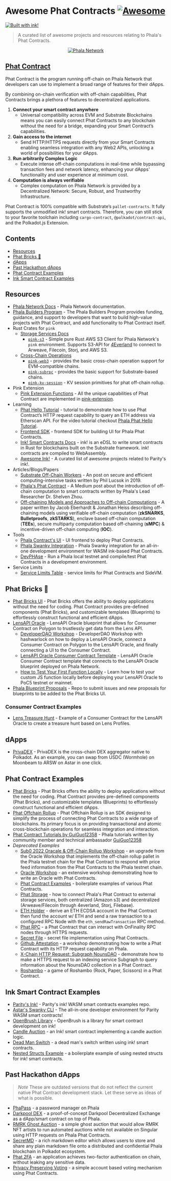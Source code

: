 # Awesome Phat Contracts [![Awesome](https://awesome.re/badge.svg)](https://awesome.re) 
[![Built with ink!](https://raw.githubusercontent.com/paritytech/ink/master/.images/badge_flat.svg)](https://github.com/paritytech/ink)
> A curated list of awesome projects and resources relating to Phala's Phat Contracts.
<p align="center">
  <a href="https://phala.network/">
    <img alt="Phala Network" src="./assets/Phat-Contract-Logo.png">
  </a>
</p>
 
## [Phat Contract](https://docs.phala.network/developers/phat-contract) 
Phat Contract is the program running off-chain on Phala Network that developers can use to implement a broad range of features for their dApps.

By combining on-chain verification with off-chain capabilities, Phat Contracts brings a plethora of features to decentralized applications.
1. **Connect your smart contract anywhere**
   * Universal compatibility across EVM and Substrate Blockchains means you can easily connect Phat Contracts to any blockchain without the need for a bridge, expanding your Smart Contract’s capabilities.
2. **Gain access to the internet**
   * Send HTTP/HTTPS requests directly from your Smart Contracts enabling seamless integration with any Web2 APIs, unlocking a world of possibilities for your dApps.
3. **Run arbitrarily Complex Logic**
   * Execute intense off-chain computations in real-time while bypassing transaction fees and network latency, enhancing your dApps' functionality and user experience at minimum cost.
4. **Computation is always verifiable**
   * Complex computation on Phala Network is provided by a Decentralized Network: Secure, Robust, and Trustworthy Infrastructure.

Phat Contract is 100% compatible with Substrate’s `pallet-contracts`. It fully supports the unmodified ink! smart contracts. Therefore, you can still stick to your favorite toolchain including `cargo-contract`, `@polkadot/contract-api`, and the Polkadot.js Extension.

## Contents
- [Resources](#resources)
- [Phat Bricks :bricks:](#phat-bricks-bricks)
- [dApps](#dapps)
- [Past Hackathon dApps](#past-hackathon-dapps)
- [Phat Contract Examples](#phat-contract-examples)
- [Ink Smart Contract Examples](#ink-smart-contract-examples)


## Resources
- [Phala Network Docs](https://docs.phala.network) - Phala Network documentation.
- [Phala Builders Program](https://docs.phala.network/developers/phat-contract/builders-program) - The Phala Builders Program provides funding, guidance, and support to developers that want to build high-value projects with Phat Contract, and add functionality to Phat Contract itself.
- Rust Crates for `pink`
  - [Storage Services Docs](https://docs.phala.network/developers/store-contract-states#external-storage-services) 
    - [`pink-s3`](https://crates.io/crates/pink-s3) - Simple pure Rust AWS S3 Client for Phala Network's `pink` environment. Supports S3-API for [4Everland](https://www.4everland.org/bucket/) to connect to Arweave, Filecoin, Storj, and AWS S3.
  - [Cross-Chain Operations](https://docs.phala.network/developers/build-on-phat-contract/use-rust-crates#cross-chain-operations)
    - [`pink-web3`](https://crates.io/crates/pink-web3) - provides the basic cross-chain operation support for EVM-compatible chains.
    - [`pink-subrpc`](https://crates.io/crates/pink-subrpc) - provides the basic support for Substrate-based chains.
    - [`pink-kv-session`](https://crates.io/crates/pink-kv-session) - KV session primitives for phat off-chain rollup.
- Pink Extension
  - [Pink Extension Functions](https://docs.phala.network/developers/build-on-phat-contract/use-pink-extension) - All the unique capabilities of Phat Contract are implemented in [pink-extension](https://github.com/Phala-Network/phala-blockchain/tree/master/crates/pink).
- Learning
  - [Phat Hello Tutorial](https://docs.phala.network/developers/build-on-phat-contract/create-contract) - tutorial to demonstrate how to use Phat Contract’s HTTP request capability to query an ETH address via Etherscan API. For the video tutorial checkout [Phala Phat Hello Tutorial](https://youtu.be/WxkxPbeerCY).
  - [Frontend SDK](https://github.com/Phala-Network/phala-blockchain/tree/master/frontend/packages/sdk) - frontend SDK for building UI for Phala Phat Contracts.
  - [Ink! Smart Contracts Docs](https://use.ink) - ink! is an eDSL to write smart contracts in Rust for blockchains built on the Substrate framework. ink! contracts are compiled to WebAssembly.
  - [Awesome Ink!](https://github.com/paritytech/awesome-ink) - A curated list of awesome projects related to Parity's ink!.
- Articles/Blogs/Papers
  - [Substrate Off-Chain Workers](https://www.parity.io/blog/substrate-off-chain-workers-secure-and-efficient-computing-intensive-tasks/) - An post on secure and efficient computing-intensive tasks written by Phil Lucsok in 2019.
  - [Phala's Phat Contract](https://medium.com/supercolony/fat-contract-introduce-off-chain-computation-to-smart-contract-d44dc8afb141) - A Medium post about the introduction of off-chain computation to smart contracts written by Phala's Lead Researcher Dr. Shelven Zhou.
  - [Off-chaining Models and Approaches to Off-chain Computations](https://www.ise.tu-berlin.de/fileadmin/fg308/publications/2018/Off-chaining_Models_and_Approaches_to_Off-chain_Computations.pdf) - A paper written by Jacob Eberhardt & Jonathan Heiss describing off-chaining models using verifiable off-chain computation (**zkSNARKS**, **Bulletproofs**, **zkSTARKS**), enclave based off-chain computation (**TEEs**), secure multiparty computation based off-chaining (**sMPC**) & incentive-driven off-chain computing (**IOC**).
- Tools
  - [Phala Contract's UI](https://phat.phala.network) - UI frontend to deploy Phat Contracts.
  - [Phala Swanky Integration](https://github.com/AstarNetwork/swanky-plugin-phala) - Phala Swanky integration for an all-in-one development environment for WASM ink-based Phat Contracts.
  - [DevPHAse](https://github.com/l00k/devphase) - Run a Phala local testnet and compile/test Phat Contracts in a development environment.
- Service Limits
  - [Service Limits Table](https://wiki.phala.network/en-us/build/support/resource-limits/) - service limits for Phat Contracts and SideVM.

## Phat Bricks :bricks:
- [Phat Bricks UI](https://bricks.phala.network) - Phat Bricks offers the ability to deploy applications without the need for coding. Phat Contract provides pre-defined components (Phat Bricks), and customizable templates (Blueprints) to effortlessly construct functional and efficient dApps.
- [LensAPI Oracle](https://docs.phala.network/developers/bricks-and-blueprints/featured-blueprints/lensapi-oracle) - LensAPI Oracle blueprint that allows for Consumer Contract on Polygon to trustlessly get data from the Lens API.
  - [DeveloperDAO Workshop](https://www.youtube.com/watch?v=eDSy365I4_s) - DeveloperDAO Workshop with hashwarlock on how to deploy a LensAPI Oracle, connect a Consumer Contract on Polygon to the LensAPI Oracle, and finally connecting a UI to the Consumer Contract.
  - [LensAPI Oracle Consumer Contract Template](https://github.com/Phala-Network/lensapi-oracle-consumer-contract/tree/main) - LensAPI Oracle Consumer Contract template that connects to the LensAPI Oracle blueprint deployed on Phala Network.
  - [How to Test Your First Function Locally](https://gist.github.com/HashWarlock/8248f218112b917919150d636416c891) - Learn how to test your custom JS function locally before deploying your LensAPI Oracle to PoC5 testnet or mainnet.
- [Phala Blueprint Proposals](https://github.com/Phala-Network/phala-blueprint-proposals) - Repo to submit issues and new proposals for blueprints to be added to the Phat Bricks UI.

### Consumer Contract Examples
- [Lens Treasure Hunt](https://github.com/HashWarlock/lens-treasure-hunt-se2) - Example of a Consumer Contract for the LensAPI Oracle to create a treasure hunt based on Lens Profiles.

## dApps
- [PrivaDEX](https://app.privadex.xyz/) - PrivaDEX is the cross-chain DEX aggregator native to Polkadot. As an example, you can swap from USDC (Wormhole) on Moonbeam to ARSW on Astar in one click.

## Phat Contract Examples
- [Phat Bricks](https://github.com/Phala-Network/phat-bricks) - Phat Bricks offers the ability to deploy applications without the need for coding. Phat Contract provides pre-defined components (Phat Bricks), and customizable templates (Blueprints) to effortlessly construct functional and efficient dApps.
- [Phat Offchain Rollup](https://github.com/Phala-Network/phat-offchain-rollup) - Phat Offchain Rollup is an SDK designed to simplify the process of connecting Phat Contracts to a wide range of blockchains. Its primary focus is on providing transactional and atomic cross-blockchain operations for seamless integration and interaction. 
- [Phat Contract Tutorials by GuiGuo12358](https://github.com/GuiGou12358/phala-tutorials) - Phala tutorials written by community member and technical ambassador [GuiGuo12358](https://github.com/GuiGou12358)
- *Deprecated Examples*
  - [Sub0 2022 Oracale & Off-Chain Rollup Workshop](https://github.com/Phala-Network/phat-offchain-rollup/tree/sub0-workshop) - an upgrade from the Oracle Workshop that implements the off-chain rollup pallet in the Phala testnet chain for the Phat Contract to respond with price feed information from the Phat Contracts to the Phala testnet chain.
  - [Oracle Workshop](https://github.com/Phala-Network/oracle-workshop) - an extensive workshop demonstrating how to write an Oracle with Phat Contracts.
  - [Phat Contract Examples](https://github.com/Phala-Network/fat-contract-examples) - boilerplate examples of various Phat Contracts.
  - [Phat Storage](https://github.com/christopherfkk/fat-contract-s3-sync) - how to connect Phala's Phat Contract to external storage services, both centralized (Amazon s3) and decentralized (Arweave/Filecoin through 4everland, Storj, Filebase).
  - [ETH Holder](https://github.com/www222fff/oracle-workshop/tree/master/eth_holder) - derive an ETH ECDSA account in the Phat Contract then fund the account w/ ETH and send a raw transaction to a configured RPC Node with the `eth_sendRawTransaction` RPC method.
  - [Phat RPC](https://github.com/HashWarlock/phat-contract-examples/tree/master/examples/phat-rpc) - a Phat Contract that can interact with OnFinality RPC nodes through HTTPS requests.
  - [Secret File](https://github.com/shelvenzhou/secret-file) - secret file implementation using Phat Contracts.
  - [Github Attestation](https://github.com/Phala-Network/fat-contract-workshop) - a workshop demonstrating how to write a Phat Contract with its HTTP request capability on Phala.
  - [X-Chain HTTP Request: Subgraph NounsDAO](https://github.com/HashWarlock/phat-contract-examples/tree/master/examples/subgraph-nouns) - demonstrate how to make a HTTPS request to an indexing service Subgraph to query information about the NounsDAO collection in a Phat Contract.
  - [Roshambo](https://github.com/HashWarlock/phat-contract-examples/tree/master/examples/roshambo) - a game of Roshambo (Rock, Paper, Scissors) in a Phat Contract.

## Ink Smart Contract Examples
- [Parity's Ink!](https://github.com/paritytech/ink-examples/tree/main) - Parity's ink! WASM smart contracts examples repo.
- [Astar's Swanky CLI](https://github.com/AstarNetwork/swanky-cli) - The all-in-one developer environment for Parity WASM smart contracts!
- [OpenBrush Library](https://github.com/Supercolony-net/openbrush-contracts) - OpenBrush is a library for smart contract development on ink!
- [Candle Auction](https://github.com/agryaznov/candle-auction-ink) - an Ink! smart contract implementing a candle auction logic.
- [Dead Man Switch](https://github.com/lovesh/dead_man_switch_substrate_ink) - a dead man's switch written using ink! smart contracts.
- [Nested Structs Example](https://github.com/czyczk/exp-ink-struct) - a boilerplate example of using nested structs for ink! smart contracts.

## Past Hackathon dApps
> *Note* These are outdated versions that do not reflect the current native Phat Contract development stack. Let these serve as ideas of what is possible.
- [PhaPass](https://github.com/Phala-Network/Encode-Hackathon-2021/issues/12) - a password manager on Phala
- [Darkpool DEX](https://github.com/Phala-Network/Encode-Hackathon-2021/issues/16) - a proof-of-concept Darkpool Decentralized Exchange as a dApp/smart contract on top of Phala.
- [RMRK Ghost Auction](https://github.com/Phala-Network/Encode-Hackathon-2021/issues/19) - a simple ghost auction that would allow RMRK NFT artists to run automated auctions while not available on Singular using HTTP requests on Phala Phat Contracts.
- [SecretMD](https://github.com/Phala-Network/Encode-Hackathon-2021/issues/20) - a rich markdown editor which allows users to store and share any plain markdown file onto a distributed and confidential Phala blockchain in Polkadot ecosystem.
- [Phat 2FA](https://github.com/Phala-Network/amsterDOT-2022/issues/12) - an application achieves two-factor authentication on chain, without leaking any sensitive data.
- [Privacy Preserving Voting](https://github.com/Phala-Network/amsterDOT-2022/issues/10) - a simple account based voting mechanism using Phat Contracts.
